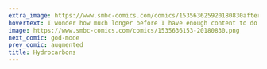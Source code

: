 ```yaml
---
extra_image: https://www.smbc-comics.com/comics/153563625920180830after (1).png
hovertext: I wonder how much longer before I have enough content to do an entire book of bad robot breakups.
image: https://www.smbc-comics.com/comics/1535636153-20180830.png
next_comic: god-mode
prev_comic: augmented
title: Hydrocarbons
---
```


